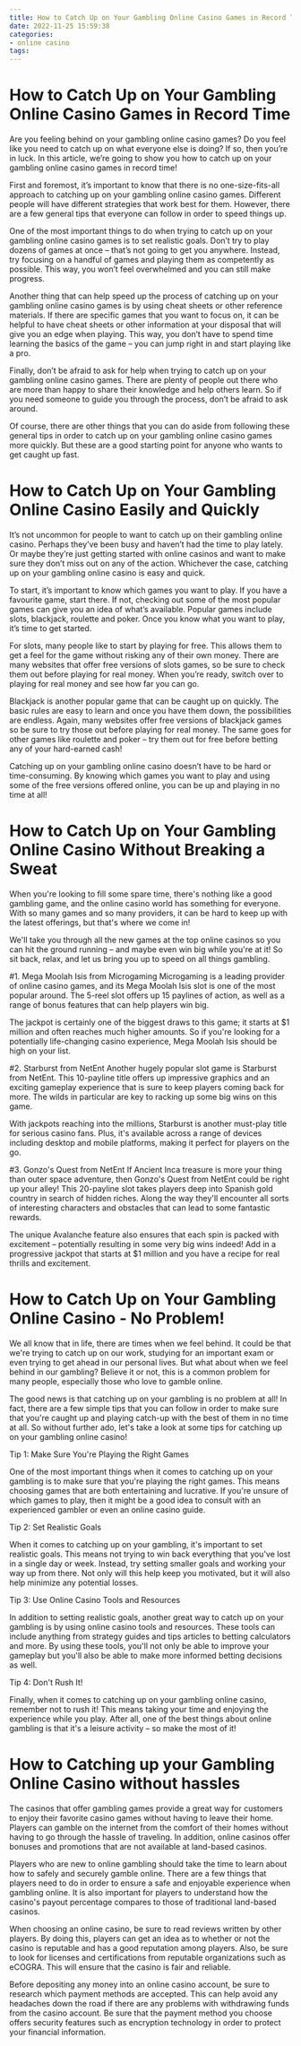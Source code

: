 ```yaml
---
title: How to Catch Up on Your Gambling Online Casino Games in Record Time 
date: 2022-11-25 15:59:38
categories:
- online casino
tags:
---
```



#  How to Catch Up on Your Gambling Online Casino Games in Record Time 

Are you feeling behind on your gambling online casino games? Do you feel like you need to catch up on what everyone else is doing? If so, then you’re in luck. In this article, we’re going to show you how to catch up on your gambling online casino games in record time!

First and foremost, it’s important to know that there is no one-size-fits-all approach to catching up on your gambling online casino games. Different people will have different strategies that work best for them. However, there are a few general tips that everyone can follow in order to speed things up.

One of the most important things to do when trying to catch up on your gambling online casino games is to set realistic goals. Don’t try to play dozens of games at once – that’s not going to get you anywhere. Instead, try focusing on a handful of games and playing them as competently as possible. This way, you won’t feel overwhelmed and you can still make progress.

Another thing that can help speed up the process of catching up on your gambling online casino games is by using cheat sheets or other reference materials. If there are specific games that you want to focus on, it can be helpful to have cheat sheets or other information at your disposal that will give you an edge when playing. This way, you don’t have to spend time learning the basics of the game – you can jump right in and start playing like a pro.

Finally, don’t be afraid to ask for help when trying to catch up on your gambling online casino games. There are plenty of people out there who are more than happy to share their knowledge and help others learn. So if you need someone to guide you through the process, don’t be afraid to ask around.

Of course, there are other things that you can do aside from following these general tips in order to catch up on your gambling online casino games more quickly. But these are a good starting point for anyone who wants to get caught up fast.

#  How to Catch Up on Your Gambling Online Casino Easily and Quickly 

It’s not uncommon for people to want to catch up on their gambling online casino. Perhaps they’ve been busy and haven’t had the time to play lately. Or maybe they’re just getting started with online casinos and want to make sure they don’t miss out on any of the action. Whichever the case, catching up on your gambling online casino is easy and quick.

To start, it’s important to know which games you want to play. If you have a favourite game, start there. If not, checking out some of the most popular games can give you an idea of what’s available. Popular games include slots, blackjack, roulette and poker. Once you know what you want to play, it’s time to get started.

For slots, many people like to start by playing for free. This allows them to get a feel for the game without risking any of their own money. There are many websites that offer free versions of slots games, so be sure to check them out before playing for real money. When you’re ready, switch over to playing for real money and see how far you can go.

Blackjack is another popular game that can be caught up on quickly. The basic rules are easy to learn and once you have them down, the possibilities are endless. Again, many websites offer free versions of blackjack games so be sure to try those out before playing for real money. The same goes for other games like roulette and poker – try them out for free before betting any of your hard-earned cash!

Catching up on your gambling online casino doesn’t have to be hard or time-consuming. By knowing which games you want to play and using some of the free versions offered online, you can be up and playing in no time at all!

#  How to Catch Up on Your Gambling Online Casino Without Breaking a Sweat 

When you're looking to fill some spare time, there's nothing like a good gambling game, and the online casino world has something for everyone. With so many games and so many providers, it can be hard to keep up with the latest offerings, but that's where we come in!

We'll take you through all the new games at the top online casinos so you can hit the ground running – and maybe even win big while you're at it! So sit back, relax, and let us bring you up to speed on all things gambling.

#1. Mega Moolah Isis from Microgaming 
Microgaming is a leading provider of online casino games, and its Mega Moolah Isis slot is one of the most popular around. The 5-reel slot offers up 15 paylines of action, as well as a range of bonus features that can help players win big.

The jackpot is certainly one of the biggest draws to this game; it starts at $1 million and often reaches much higher amounts. So if you're looking for a potentially life-changing casino experience, Mega Moolah Isis should be high on your list.

#2. Starburst from NetEnt 
Another hugely popular slot game is Starburst from NetEnt. This 10-payline title offers up impressive graphics and an exciting gameplay experience that is sure to keep players coming back for more. The wilds in particular are key to racking up some big wins on this game.

With jackpots reaching into the millions, Starburst is another must-play title for serious casino fans. Plus, it's available across a range of devices including desktop and mobile platforms, making it perfect for players on the go.

#3. Gonzo's Quest from NetEnt 
If Ancient Inca treasure is more your thing than outer space adventure, then Gonzo's Quest from NetEnt could be right up your alley! This 20-payline slot takes players deep into Spanish gold country in search of hidden riches. Along the way they'll encounter all sorts of interesting characters and obstacles that can lead to some fantastic rewards.

The unique Avalanche feature also ensures that each spin is packed with excitement – potentially resulting in some very big wins indeed! Add in a progressive jackpot that starts at $1 million and you have a recipe for real thrills and excitement.

#  How to Catch Up on Your Gambling Online Casino - No Problem! 

We all know that in life, there are times when we feel behind. It could be that we're trying to catch up on our work, studying for an important exam or even trying to get ahead in our personal lives. But what about when we feel behind in our gambling? Believe it or not, this is a common problem for many people, especially those who love to gamble online. 

The good news is that catching up on your gambling is no problem at all! In fact, there are a few simple tips that you can follow in order to make sure that you're caught up and playing catch-up with the best of them in no time at all. So without further ado, let's take a look at some tips for catching up on your gambling online casino!

Tip 1: Make Sure You're Playing the Right Games

One of the most important things when it comes to catching up on your gambling is to make sure that you're playing the right games. This means choosing games that are both entertaining and lucrative. If you're unsure of which games to play, then it might be a good idea to consult with an experienced gambler or even an online casino guide. 

Tip 2: Set Realistic Goals

When it comes to catching up on your gambling, it's important to set realistic goals. This means not trying to win back everything that you've lost in a single day or week. Instead, try setting smaller goals and working your way up from there. Not only will this help keep you motivated, but it will also help minimize any potential losses. 

Tip 3: Use Online Casino Tools and Resources

In addition to setting realistic goals, another great way to catch up on your gambling is by using online casino tools and resources. These tools can include anything from strategy guides and tips articles to betting calculators and more. By using these tools, you'll not only be able to improve your gameplay but you'll also be able to make more informed betting decisions as well. 

Tip 4: Don't Rush It!

Finally, when it comes to catching up on your gambling online casino, remember not to rush it! This means taking your time and enjoying the experience while you play. After all, one of the best things about online gambling is that it's a leisure activity – so make the most of it!

#  How to Catching up your Gambling Online Casino without hassles

The casinos that offer gambling games provide a great way for customers to enjoy their favorite casino games without having to leave their home. Players can gamble on the internet from the comfort of their homes without having to go through the hassle of traveling. In addition, online casinos offer bonuses and promotions that are not available at land-based casinos.

Players who are new to online gambling should take the time to learn about how to safely and securely gamble online. There are a few things that players need to do in order to ensure a safe and enjoyable experience when gambling online. It is also important for players to understand how the casino's payout percentage compares to those of traditional land-based casinos.

When choosing an online casino, be sure to read reviews written by other players. By doing this, players can get an idea as to whether or not the casino is reputable and has a good reputation among players. Also, be sure to look for licenses and certifications from reputable organizations such as eCOGRA. This will ensure that the casino is fair and reliable.

Before depositing any money into an online casino account, be sure to research which payment methods are accepted. This can help avoid any headaches down the road if there are any problems with withdrawing funds from the casino account. Be sure that the payment method you choose offers security features such as encryption technology in order to protect your financial information.